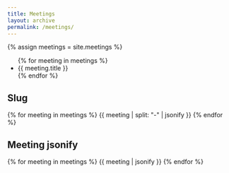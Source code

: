 ```yaml
---
title: Meetings
layout: archive
permalink: /meetings/
---
```


{% assign meetings = site.meetings %}
<ul>
{% for meeting in meetings %}
<li>{{ meeting.title }}</li>
{% endfor %}
</ul>
<div>
<h2>Slug</h2>

{% for meeting in meetings  %}
 {{ meeting | split: "-" | jsonify }}
{% endfor %}
</div>
<div>
<h2>Meeting jsonify</h2>
{% for meeting in meetings %}
  {{ meeting | jsonify }}
{% endfor %}
</div>
